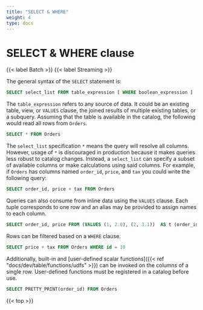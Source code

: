 ```yaml
---
title: "SELECT & WHERE"
weight: 4
type: docs
---
```

<!--
Licensed to the Apache Software Foundation (ASF) under one
or more contributor license agreements.  See the NOTICE file
distributed with this work for additional information
regarding copyright ownership.  The ASF licenses this file
to you under the Apache License, Version 2.0 (the
"License"); you may not use this file except in compliance
with the License.  You may obtain a copy of the License at

  http://www.apache.org/licenses/LICENSE-2.0

Unless required by applicable law or agreed to in writing,
software distributed under the License is distributed on an
"AS IS" BASIS, WITHOUT WARRANTIES OR CONDITIONS OF ANY
KIND, either express or implied.  See the License for the
specific language governing permissions and limitations
under the License.
-->

# SELECT & WHERE clause

{{< label Batch >}} {{< label Streaming >}}

The general syntax of the `SELECT` statement is:

```sql
SELECT select_list FROM table_expression [ WHERE boolean_expression ]
```

The `table_expression` refers to any source of data. It could be an existing table, view, or `VALUES` clause, the joined results of multiple existing tables, or a subquery. Assuming that the table is available in the catalog, the following would read all rows from `Orders`.

```sql
SELECT * FROM Orders
```

The `select_list` specification `*` means the query will resolve all columns. However, usage of `*` is discouraged in production because it makes queries less robust to catalog changes. Instead, a `select_list` can specify a subset of available columns or make calculations using said columns. For example, if `Orders` has columns named `order_id`, `price`, and `tax` you could write the following query:

```sql
SELECT order_id, price + tax FROM Orders
```

Queries can also consume from inline data using the `VALUES` clause. Each tuple corresponds to one row and an alias may be provided to assign names to each column.

```sql
SELECT order_id, price FROM (VALUES (1, 2.0), (2, 3.1))  AS t (order_id, price)
```

Rows can be filtered based on a `WHERE` clause.

```sql
SELECT price + tax FROM Orders WHERE id = 10
```

Additionally, built-in and [user-defined scalar functions]({{< ref "docs/dev/table/functions/udfs" >}}) can be invoked on the columns of a single row. User-defined functions must be registered in a catalog before use.

```sql
SELECT PRETTY_PRINT(order_id) FROM Orders
```

{{< top >}}
